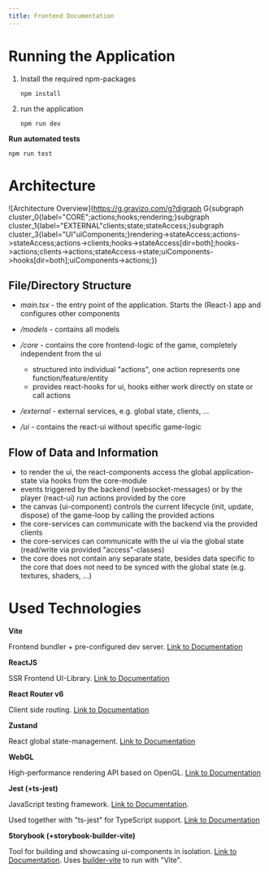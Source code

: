 ```yaml
---
title: Frontend Documentation
---
```






# Running the Application

1. Install the required npm-packages

   ```
   npm install
   ```

2. run the application

   ```
   npm run dev
   ```


**Run automated tests**

```
npm run test
```



# Architecture

![Architecture Overview](https://g.gravizo.com/g?digraph G{subgraph cluster_0{label="CORE";actions;hooks;rendering;}subgraph cluster_1{label="EXTERNAL"clients;state;stateAccess;}subgraph cluster_3{label="UI"uiComponents;}rendering->stateAccess;actions->stateAccess;actions->clients;hooks->stateAccess[dir=both];hooks->actions;clients->actions;stateAccess->state;uiComponents->hooks[dir=both];uiComponents->actions;})


## File/Directory Structure

- *main.tsx* - the entry point of the application. Starts the (React-) app and configures other components
- */models* - contains all models
  
- */core* - contains the core frontend-logic of the game, completely independent from the ui
  - structured into individual "actions", one action represents one function/feature/entity
  - provides react-hooks for ui, hooks either work directly on state or call actions

- */external* - external services, e.g. global state, clients, ...
- */ui* - contains the react-ui without specific game-logic

## Flow of Data and Information

- to render the ui, the react-components access the global application-state via hooks from the core-module
- events triggered by the backend (websocket-messages) or by the player (react-ui) run actions provided by the core
- the canvas (ui-component) controls the current lifecycle (init, update, dispose) of the game-loop by calling the provided actions  
- the core-services can communicate with the backend via the provided clients
- the core-services can communicate with the ui via the global state (read/write via provided "access"-classes)
- the core does not contain any separate state, besides data specific to the core that does not need to be synced with the global state (e.g. textures, shaders, ...)



# Used Technologies

**Vite**

Frontend bundler + pre-configured dev server. [Link to Documentation](https://vitejs.dev/guide/)

**ReactJS**

SSR Frontend UI-Library. [Link to Documentation](https://reactjs.org/docs/getting-started.html)

**React Router v6**

Client side routing. [Link to Documentation](https://reactrouter.com/docs/en/v6/api)

**Zustand**

React global state-management. [Link to Documentation](https://github.com/pmndrs/zustand)

**WebGL**

High-performance rendering API based on OpenGL. [Link to Documentation](https://developer.mozilla.org/en-US/docs/Web/API/WebGL_API)

**Jest (+ts-jest)**

JavaScript testing framework. [Link to Documentation](https://jestjs.io/docs/getting-started).

Used together with "ts-jest" for TypeScript support. [Link to Documentation](https://kulshekhar.github.io/ts-jest/docs/getting-started/installation)

**Storybook (+storybook-builder-vite)**

Tool for building and showcasing ui-components in isolation. [Link to Documentation](https://storybook.js.org/docs/react/get-started/introduction). Uses [builder-vite](https://github.com/storybookjs/builder-vite) to run with "Vite".
